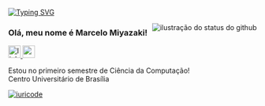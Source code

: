 [![Typing SVG](https://readme-typing-svg.demolab.com?font=Fira+Code&pause=1000&color=F7F7F7&center=true&width=435&lines=Seja+bem+vindo!;Sou+Marcelo+Miyazaki+%3A+%7D)](https://git.io/typing-svg)

<img align='right' src="https://github-readme-stats.vercel.app/api?username=marcelomiyazaki&theme=dark&show_icons=true" alt="ilustração do status do github">


### Olá, meu nome é Marcelo Miyazaki!

<div align="left">
  <a href="www.linkedin.com/in/marcelo-henrique-miyazaki-5931b4365" target="_blank">
    <img src="https://img.shields.io/static/v1?message=LinkedIn&logo=linkedin&label=&color=0077B5&logoColor=white&labelColor=&style=for-the-badge" height="25" alt="linkedin logo"  />
  </a>
  <a href="marcelo.miyazaki06@gmail.com" target="_blank">
    <img src="https://img.shields.io/static/v1?message=Gmail&logo=gmail&label=&color=D14836&logoColor=white&labelColor=&style=for-the-badge" height="25" alt="gmail logo"  />
  </a>
</div>

<p>Estou no primeiro semestre de Ciência da Computação!<br/> Centro Universitário de Brasília</p>

[![iuricode](https://github-readme-stats.vercel.app/api/top-langs/?username=marcelomiyazaki&hide=html&layout=compact&theme=dark)](https://github.com/marcelomiyazaki/github-readme-stats)

